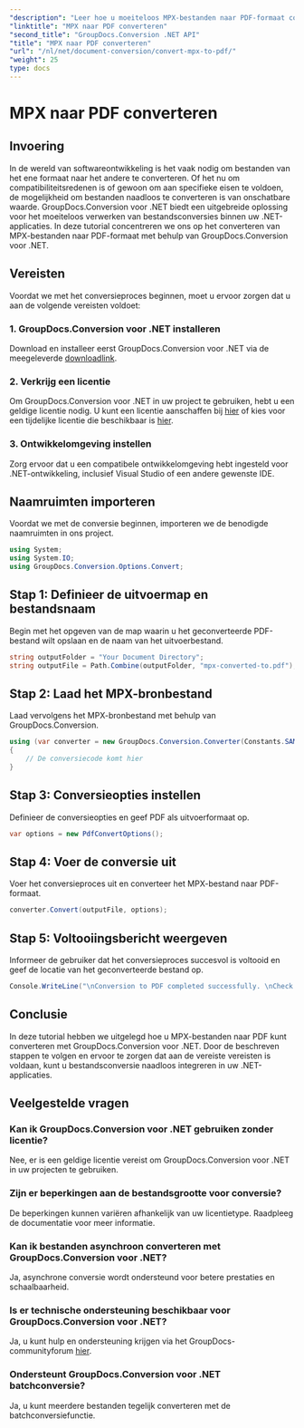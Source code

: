 ```yaml
---
"description": "Leer hoe u moeiteloos MPX-bestanden naar PDF-formaat converteert met GroupDocs.Conversion voor .NET. Volg onze stapsgewijze handleiding."
"linktitle": "MPX naar PDF converteren"
"second_title": "GroupDocs.Conversion .NET API"
"title": "MPX naar PDF converteren"
"url": "/nl/net/document-conversion/convert-mpx-to-pdf/"
"weight": 25
type: docs
---
```

# MPX naar PDF converteren

## Invoering
In de wereld van softwareontwikkeling is het vaak nodig om bestanden van het ene formaat naar het andere te converteren. Of het nu om compatibiliteitsredenen is of gewoon om aan specifieke eisen te voldoen, de mogelijkheid om bestanden naadloos te converteren is van onschatbare waarde. GroupDocs.Conversion voor .NET biedt een uitgebreide oplossing voor het moeiteloos verwerken van bestandsconversies binnen uw .NET-applicaties. In deze tutorial concentreren we ons op het converteren van MPX-bestanden naar PDF-formaat met behulp van GroupDocs.Conversion voor .NET.
## Vereisten
Voordat we met het conversieproces beginnen, moet u ervoor zorgen dat u aan de volgende vereisten voldoet:
### 1. GroupDocs.Conversion voor .NET installeren
Download en installeer eerst GroupDocs.Conversion voor .NET via de meegeleverde [downloadlink](https://releases.groupdocs.com/conversion/net/).
### 2. Verkrijg een licentie
Om GroupDocs.Conversion voor .NET in uw project te gebruiken, hebt u een geldige licentie nodig. U kunt een licentie aanschaffen bij [hier](https://purchase.groupdocs.com/buy) of kies voor een tijdelijke licentie die beschikbaar is [hier](https://purchase.groupdocs.com/temporary-license/).
### 3. Ontwikkelomgeving instellen
Zorg ervoor dat u een compatibele ontwikkelomgeving hebt ingesteld voor .NET-ontwikkeling, inclusief Visual Studio of een andere gewenste IDE.

## Naamruimten importeren
Voordat we met de conversie beginnen, importeren we de benodigde naamruimten in ons project.
```csharp
using System;
using System.IO;
using GroupDocs.Conversion.Options.Convert;
```
## Stap 1: Definieer de uitvoermap en bestandsnaam
Begin met het opgeven van de map waarin u het geconverteerde PDF-bestand wilt opslaan en de naam van het uitvoerbestand.
```csharp
string outputFolder = "Your Document Directory";
string outputFile = Path.Combine(outputFolder, "mpx-converted-to.pdf");
```
## Stap 2: Laad het MPX-bronbestand
Laad vervolgens het MPX-bronbestand met behulp van GroupDocs.Conversion.
```csharp
using (var converter = new GroupDocs.Conversion.Converter(Constants.SAMPLE_MPX))
{
    // De conversiecode komt hier
}
```
## Stap 3: Conversieopties instellen
Definieer de conversieopties en geef PDF als uitvoerformaat op.
```csharp
var options = new PdfConvertOptions();
```
## Stap 4: Voer de conversie uit
Voer het conversieproces uit en converteer het MPX-bestand naar PDF-formaat.
```csharp
converter.Convert(outputFile, options);
```
## Stap 5: Voltooiingsbericht weergeven
Informeer de gebruiker dat het conversieproces succesvol is voltooid en geef de locatie van het geconverteerde bestand op.
```csharp
Console.WriteLine("\nConversion to PDF completed successfully. \nCheck output in {0}", outputFolder);
```

## Conclusie
In deze tutorial hebben we uitgelegd hoe u MPX-bestanden naar PDF kunt converteren met GroupDocs.Conversion voor .NET. Door de beschreven stappen te volgen en ervoor te zorgen dat aan de vereiste vereisten is voldaan, kunt u bestandsconversie naadloos integreren in uw .NET-applicaties.
## Veelgestelde vragen
### Kan ik GroupDocs.Conversion voor .NET gebruiken zonder licentie?
Nee, er is een geldige licentie vereist om GroupDocs.Conversion voor .NET in uw projecten te gebruiken.
### Zijn er beperkingen aan de bestandsgrootte voor conversie?
De beperkingen kunnen variëren afhankelijk van uw licentietype. Raadpleeg de documentatie voor meer informatie.
### Kan ik bestanden asynchroon converteren met GroupDocs.Conversion voor .NET?
Ja, asynchrone conversie wordt ondersteund voor betere prestaties en schaalbaarheid.
### Is er technische ondersteuning beschikbaar voor GroupDocs.Conversion voor .NET?
Ja, u kunt hulp en ondersteuning krijgen via het GroupDocs-communityforum [hier](https://forum.groupdocs.com/c/conversion/11).
### Ondersteunt GroupDocs.Conversion voor .NET batchconversie?
Ja, u kunt meerdere bestanden tegelijk converteren met de batchconversiefunctie.